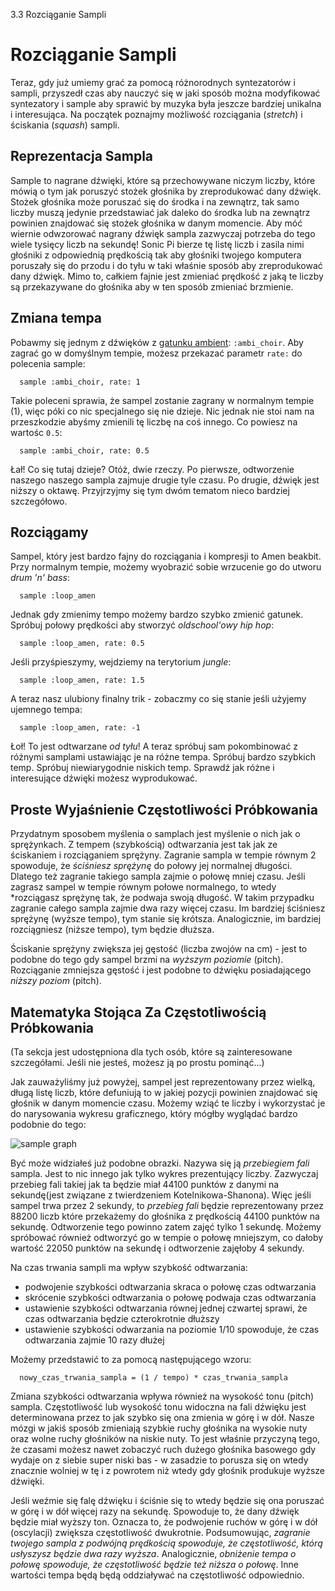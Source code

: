 3.3 Rozciąganie Sampli 

# Rozciąganie Sampli 

Teraz, gdy już umiemy grać za pomocą różnorodnych syntezatorów i
sampli, przyszedł czas aby nauczyć się w jaki sposób można modyfikować
syntezatory i sample aby sprawić by muzyka była jeszcze bardziej
unikalna i interesująca. Na początek poznajmy możliwość rozciągania
(*stretch*) i ściskania (*squash*) sampli.

## Reprezentacja Sampla

Sample to nagrane dźwięki, które są przechowywane niczym liczby, które
mówią o tym jak poruszyć stożek głośnika by zreprodukować dany dźwięk.
Stożek głośnika może poruszać się do środka i na zewnątrz, tak samo
liczby muszą jedynie przedstawiać jak daleko do środka lub na zewnątrz
powinien znajdować się stożek głośnika w danym momencie. Aby móć
wiernie odwzorować nagrany dźwięk sampla zazwyczaj potrzeba do tego
wiele tysięcy liczb na sekundę! Sonic Pi bierze tę listę liczb i
zasila nimi głośniki z odpowiednią prędkością tak aby głośniki twojego
komputera poruszały się do przodu i do tyłu w taki właśnie sposób aby
zreprodukować dany dźwięk. Mimo to, całkiem fajnie jest zmieniać
prędkość z jaką te liczby są przekazywane do głośnika aby w ten sposób
zmieniać brzmienie.

## Zmiana tempa

Pobawmy się jednym z dźwięków z
[gatunku ambient](https://pl.wikipedia.org/wiki/Ambient):
`:ambi_choir`. Aby zagrać go w domyślnym tempie, możesz przekazać
parametr `rate:` do polecenia sample: 

```
  sample :ambi_choir, rate: 1
```

Takie poleceni sprawia, że sampel zostanie zagrany w normalnym tempie
(1), więc póki co nic specjalnego się nie dzieje. Nic jednak nie stoi
nam na przeszkodzie abyśmy zmienili tę liczbę na coś innego. Co
powiesz na wartośc `0.5`:

```
  sample :ambi_choir, rate: 0.5
```

Łał! Co się tutaj dzieje? Otóż, dwie rzeczy. Po pierwsze, odtworzenie
naszego naszego sampla zajmuje drugie tyle czasu. Po drugie, dźwięk
jest niższy o oktawę. Przyjrzyjmy się tym dwóm tematom nieco bardziej
szczegółowo.

## Rozciągamy

Sampel, który jest bardzo fajny do rozciągania i kompresji to 
Amen beakbit. Przy normalnym tempie, możemy wyobrazić sobie wrzucenie 
go do utworu *drum 'n' bass*:

```
  sample :loop_amen
```

Jednak gdy zmienimy tempo możemy bardzo szybko zmienić gatunek. Spróbuj 
połowy prędkości aby stworzyć *oldschool'owy hip hop*:

```
  sample :loop_amen, rate: 0.5
```

Jeśli przyśpieszymy, wejdziemy na terytorium *jungle*:

```
  sample :loop_amen, rate: 1.5
```

A teraz nasz ulubiony finalny trik - zobaczmy co się stanie jeśli 
użyjemy ujemnego tempa:

```
  sample :loop_amen, rate: -1
```

Łoł! To jest odtwarzane *od tyłu*! A teraz spróbuj sam pokombinować 
z różnymi samplami ustawiając je na różne tempa. Spróbuj bardzo szybkich 
temp. Spróbuj niewiarygodnie niskich temp. Sprawdź jak różne i interesujące 
dźwięki możesz wyprodukować.

## Proste Wyjaśnienie Częstotliwości Próbkowania

Przydatnym sposobem myślenia o samplach jest myślenie o nich jak 
o sprężynkach. Z tempem (szybkością) odtwarzania jest tak jak 
ze ściskaniem i rozciąganiem sprężyny. Zagranie sampla w tempie 
równym 2 spowoduje, że *ściśniesz sprężynę* do połowy jej normalnej 
długości. Dlatego też zagranie takiego sampla zajmie o połowę 
mniej czasu. Jeśli zagrasz sampel w tempie równym połowe normalnego, 
to wtedy *rozciągasz sprężynę tak, że podwaja swoją długość. W takim 
przypadku zagranie całego sampla zajmie dwa razy więcej czasu. 
Im bardziej ściśniesz sprężynę (wyższe tempo), tym stanie się krótsza. 
Analogicznie, im bardziej rozciągniesz (niższe tempo), tym będzie 
dłuższa.

Ściskanie sprężyny zwiększa jej gęstość (liczba zwojów na cm) - jest to 
podobne do tego gdy sampel brzmi na *wyższym poziomie* (pitch). 
Rozciąganie zmniejsza gęstość i jest podobne to dźwięku posiadającego 
*niższy poziom* (pitch).


## Matematyka Stojąca Za Częstotliwością Próbkowania

(Ta sekcja jest udostępniona dla tych osób, które są zainteresowane 
szczegółami. Jeśli nie jesteś, możesz ją po prostu pominąć...)

Jak zauważyliśmy już powyżej, sampel jest reprezentowany przez wielką, 
długą listę liczb, które defuniują to w jakiej pozycji powinien znajdować 
się głośnik w danym momencie czasu. Możemy wziąć te liczby i wykorzystać 
je do narysowania wykresu graficznego, który mógłby wyglądać bardzo podobnie 
do tego:

![sample graph](../images/tutorial/sample.png)

Być może widziałeś już podobne obrazki. Nazywa się ją *przebiegiem 
fali* sampla. Jest to nic innego jak tylko wykres prezentujący liczby. 
Zazwyczaj przebieg fali takiej jak ta będzie miał 44100 punktów z danymi 
na sekundę(jest związane z twierdzeniem Kotelnikowa-Shanona). Więc jeśli 
sampel trwa przez 2 sekundy, to *przebieg fali* będzie reprezentowany 
przez 88200 liczb które przekażemy do głośnika z prędkością 44100 punktów 
na sekundę. Odtworzenie tego powinno zatem zajęć tylko 1 sekundę. Możemy 
spróbować również odtworzyć go w tempie o połowę mniejszym, co dałoby wartość 
22050 punktów na sekundę i odtworzenie zajęłoby 4 sekundy.

Na czas trwania sampli ma wpływ szybkość odtwarzania:

* podwojenie szybkości odtwarzania skraca o połowę czas odtwarzania
* skrócenie szybkości odtwarzania o połowę podwaja czas odtwarzania
* ustawienie szybkości odtwarzania równej jednej czwartej sprawi, że 
czas odtwarzania będzie czterokrotnie dłuższy
* ustawienie szybkości odwarzania na poziomie 1/10 spowoduje, 
że czas odtwarzania zajmie 10 razy dłużej

Możemy przedstawić to za pomocą następującego wzoru:

```
  nowy_czas_trwania_sampla = (1 / tempo) * czas_trwania_sampla
```

Zmiana szybkości odtwarzania wpływa również na wysokość tonu (pitch) sampla. 
Częstotliwość lub wysokość tonu widoczna na fali dźwięku jest determinowana 
przez to jak szybko się ona zmienia w górę i w dół. Nasze mózgi w jakiś 
sposób zmieniają szybkie ruchy głośnika na wysokie nuty oraz wolne ruchy 
głośników na niskie nuty. To jest właśnie przyczyną tego, że czasami 
możesz nawet zobaczyć ruch dużego głośnika basowego gdy wydaje on 
z siebie super niski bas - w zasadzie to porusza się on wtedy znacznie 
wolniej w tę i z powrotem niż wtedy gdy głośnik produkuje wyższe dźwięki. 

Jeśli weźmie się falę dźwięku i ściśnie się to wtedy będzie się ona poruszać 
w górę i w dół więcej razy na sekundę. Spowoduje to, że dany dźwięk będzie 
miał wyższy ton. Oznacza to, że podwojenie ruchów w górę i w dół (oscylacji) 
zwiększa częstotliwość dwukrotnie. Podsumowując, *zagranie twojego sampla 
z podwójną prędkością spowoduje, że częstotliwość, którą usłyszysz będzie 
dwa razy wyższa*. Analogicznie, *obniżenie tempa o połowę spowoduje, że 
częstotliwość będzie też niższa o połowę*. Inne wartości tempa będą będą 
oddziaływać na częstotliwość odpowiednio.
